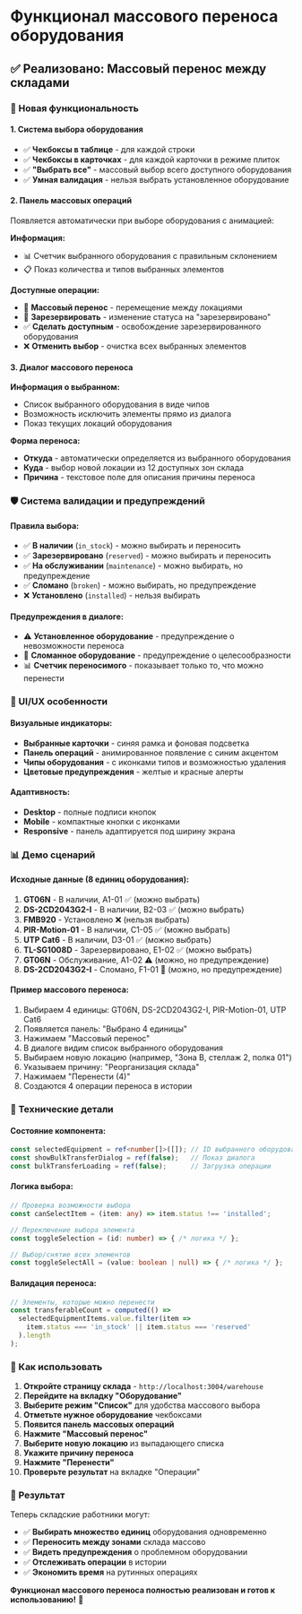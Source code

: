 # Функционал массового переноса оборудования

## ✅ Реализовано: Массовый перенос между складами

### 🎯 Новая функциональность

#### 1. Система выбора оборудования
- ✅ **Чекбоксы в таблице** - для каждой строки
- ✅ **Чекбоксы в карточках** - для каждой карточки в режиме плиток
- ✅ **"Выбрать все"** - массовый выбор всего доступного оборудования
- ✅ **Умная валидация** - нельзя выбрать установленное оборудование

#### 2. Панель массовых операций
Появляется автоматически при выборе оборудования с анимацией:

**Информация:**
- 📊 Счетчик выбранного оборудования с правильным склонением
- 📋 Показ количества и типов выбранных элементов

**Доступные операции:**
- 🔄 **Массовый перенос** - перемещение между локациями
- 📌 **Зарезервировать** - изменение статуса на "зарезервировано"
- ✅ **Сделать доступным** - освобождение зарезервированного оборудования
- ❌ **Отменить выбор** - очистка всех выбранных элементов

#### 3. Диалог массового переноса
**Информация о выбранном:**
- Список выбранного оборудования в виде чипов
- Возможность исключить элементы прямо из диалога
- Показ текущих локаций оборудования

**Форма переноса:**
- **Откуда** - автоматически определяется из выбранного оборудования
- **Куда** - выбор новой локации из 12 доступных зон склада
- **Причина** - текстовое поле для описания причины переноса

### 🛡 Система валидации и предупреждений

#### Правила выбора:
- ✅ **В наличии** (`in_stock`) - можно выбирать и переносить
- ✅ **Зарезервировано** (`reserved`) - можно выбирать и переносить
- ✅ **На обслуживании** (`maintenance`) - можно выбирать, но предупреждение
- ✅ **Сломано** (`broken`) - можно выбирать, но предупреждение
- ❌ **Установлено** (`installed`) - нельзя выбирать

#### Предупреждения в диалоге:
- ⚠️ **Установленное оборудование** - предупреждение о невозможности переноса
- 🔴 **Сломанное оборудование** - предупреждение о целесообразности
- 📊 **Счетчик переносимого** - показывает только то, что можно перенести

### 🎨 UI/UX особенности

#### Визуальные индикаторы:
- **Выбранные карточки** - синяя рамка и фоновая подсветка
- **Панель операций** - анимированное появление с синим акцентом
- **Чипы оборудования** - с иконками типов и возможностью удаления
- **Цветовые предупреждения** - желтые и красные алерты

#### Адаптивность:
- **Desktop** - полные подписи кнопок
- **Mobile** - компактные кнопки с иконками
- **Responsive** - панель адаптируется под ширину экрана

### 📊 Демо сценарий

#### Исходные данные (8 единиц оборудования):
1. **GT06N** - В наличии, A1-01 ✅ (можно выбрать)
2. **DS-2CD2043G2-I** - В наличии, B2-03 ✅ (можно выбрать)
3. **FMB920** - Установлено ❌ (нельзя выбрать)
4. **PIR-Motion-01** - В наличии, C1-05 ✅ (можно выбрать)
5. **UTP Cat6** - В наличии, D3-01 ✅ (можно выбрать)
6. **TL-SG1008D** - Зарезервировано, E1-02 ✅ (можно выбрать)
7. **GT06N** - Обслуживание, A1-02 ⚠️ (можно, но предупреждение)
8. **DS-2CD2043G2-I** - Сломано, F1-01 🔴 (можно, но предупреждение)

#### Пример массового переноса:
1. Выбираем 4 единицы: GT06N, DS-2CD2043G2-I, PIR-Motion-01, UTP Cat6
2. Появляется панель: "Выбрано 4 единицы"
3. Нажимаем "Массовый перенос"
4. В диалоге видим список выбранного оборудования
5. Выбираем новую локацию (например, "Зона B, стеллаж 2, полка 01")
6. Указываем причину: "Реорганизация склада"
7. Нажимаем "Перенести (4)"
8. Создаются 4 операции переноса в истории

### 🔧 Технические детали

#### Состояние компонента:
```typescript
const selectedEquipment = ref<number[]>([]); // ID выбранного оборудования
const showBulkTransferDialog = ref(false);   // Показ диалога
const bulkTransferLoading = ref(false);      // Загрузка операции
```

#### Логика выбора:
```typescript
// Проверка возможности выбора
const canSelectItem = (item: any) => item.status !== 'installed';

// Переключение выбора элемента
const toggleSelection = (id: number) => { /* логика */ };

// Выбор/снятие всех элементов
const toggleSelectAll = (value: boolean | null) => { /* логика */ };
```

#### Валидация переноса:
```typescript
// Элементы, которые можно перенести
const transferableCount = computed(() => 
  selectedEquipmentItems.value.filter(item => 
    item.status === 'in_stock' || item.status === 'reserved'
  ).length
);
```

### 🚀 Как использовать

1. **Откройте страницу склада** - `http://localhost:3004/warehouse`
2. **Перейдите на вкладку "Оборудование"**
3. **Выберите режим "Список"** для удобства массового выбора
4. **Отметьте нужное оборудование** чекбоксами
5. **Появится панель массовых операций**
6. **Нажмите "Массовый перенос"**
7. **Выберите новую локацию** из выпадающего списка
8. **Укажите причину переноса**
9. **Нажмите "Перенести"**
10. **Проверьте результат** на вкладке "Операции"

### 🎉 Результат

Теперь складские работники могут:

- ✅ **Выбирать множество единиц** оборудования одновременно
- ✅ **Переносить между зонами** склада массово
- ✅ **Видеть предупреждения** о проблемном оборудовании
- ✅ **Отслеживать операции** в истории
- ✅ **Экономить время** на рутинных операциях

**Функционал массового переноса полностью реализован и готов к использованию!** 🎯

